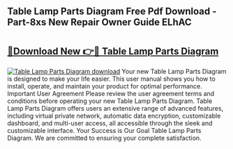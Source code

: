 ## Table Lamp Parts Diagram Free Pdf Download - Part-8xs New Repair Owner Guide ELhAC

# <h2><a href="http://dfqkt34.blite.top/?on=Table+Lamp+Parts+Diagram">🔗Download New 👉🔴 Table Lamp Parts Diagram</a></h2>

[![Table Lamp Parts Diagram download](https://i.imgur.com/lujVjoI.png)](http://dfqkt34.blite.top/?on=Table+Lamp+Parts+Diagram)
Your new Table Lamp Parts Diagram is designed to make your life easier. This user manual shows you how to install, operate, and maintain your product for optimal performance. Important User Agreement Please review the user agreement terms and conditions before operating your new Table Lamp Parts Diagram. Table Lamp Parts Diagram offers users an extensive range of advanced features, including virtual private network, automatic data encryption, customizable dashboard, and multi-user access, all accessible through the sleek and customizable interface. Your Success is Our Goal Table Lamp Parts Diagram. We are committed to ensuring your complete satisfaction.

